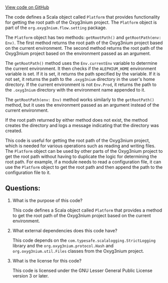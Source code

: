 [View code on GitHub](https://github.com/oxyg3nium/oxyg3nium/flow/src/main/scala/org/oxyg3nium/flow/setting/Platform.scala)

The code defines a Scala object called `Platform` that provides functionality for getting the root path of the Oxyg3nium project. The `Platform` object is part of the `org.oxyg3nium.flow.setting` package.

The `Platform` object has two methods: `getRootPath()` and `getRootPath(env: Env)`. The first method returns the root path of the Oxyg3nium project based on the current environment. The second method returns the root path of the Oxyg3nium project based on the environment passed as an argument.

The `getRootPath()` method uses the `Env.currentEnv` variable to determine the current environment. It then checks if the `ALEPHIUM_HOME` environment variable is set. If it is set, it returns the path specified by the variable. If it is not set, it returns the path to the `.oxyg3nium` directory in the user's home directory. If the current environment is not `Env.Prod`, it returns the path to the `.oxyg3nium` directory with the environment name appended to it.

The `getRootPath(env: Env)` method works similarly to the `getRootPath()` method, but it uses the environment passed as an argument instead of the current environment.

If the root path returned by either method does not exist, the method creates the directory and logs a message indicating that the directory was created.

This code is useful for getting the root path of the Oxyg3nium project, which is needed for various operations such as reading and writing files. The `Platform` object can be used by other parts of the Oxyg3nium project to get the root path without having to duplicate the logic for determining the root path. For example, if a module needs to read a configuration file, it can use the `Platform` object to get the root path and then append the path to the configuration file to it.
## Questions: 
 1. What is the purpose of this code?
    
    This code defines a Scala object called `Platform` that provides a method to get the root path of the Oxyg3nium project based on the current environment.

2. What external dependencies does this code have?
    
    This code depends on the `com.typesafe.scalalogging.StrictLogging` library and the `org.oxyg3nium.protocol.Hash` and `org.oxyg3nium.util.Files` classes from the Oxyg3nium project.

3. What is the license for this code?
    
    This code is licensed under the GNU Lesser General Public License version 3 or later.